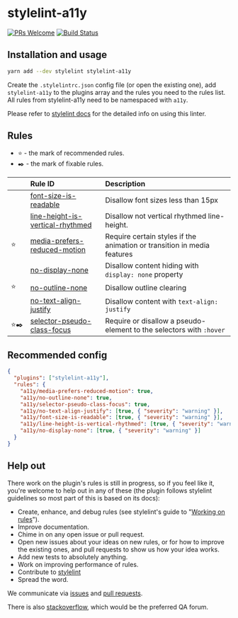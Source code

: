 # stylelint-a11y

[![PRs Welcome](https://img.shields.io/badge/PRs-welcome-brightgreen.svg)](https://egghead.io/courses/how-to-contribute-to-an-open-source-project-on-github)
[![Build Status](https://travis-ci.org/YozhikM/stylelint-a11y.svg?branch=master)](https://travis-ci.org/YozhikM/stylelint-a11y)

## Installation and usage

```bash
yarn add --dev stylelint stylelint-a11y
```

Create the `.stylelintrc.json` config file (or open the existing one), add `stylelint-a11y` to the plugins array and the rules you need to the rules list. All rules from stylelint-a11y need to be namespaced with `a11y`.

Please refer to [stylelint docs](http://stylelint.io/user-guide/) for the detailed info on using this linter.

## Rules

- ⭐️ - the mark of recommended rules.
- ✒️ - the mark of fixable rules.

|    | Rule ID | Description |
|:---|:--------|:------------|
|  | [font-size-is-readable](./src/rules/font-size-is-readable/README.md) | Disallow font sizes less than 15px |
|  | [line-height-is-vertical-rhythmed](./src/rules/line-height-is-vertical-rhythmed/README.md) | Disallow not vertical rhythmed line-height. |
| ⭐️ | [media-prefers-reduced-motion](./src/rules/media-prefers-reduced-motion/README.md) | Require certain styles if the animation or transition in media features |
|  | [no-display-none](./src/rules/no-display-none/README.md) | Disallow content hiding with `display: none` property |
| ⭐️ | [no-outline-none](./src/rules/no-outline-none/README.md) | Disallow outline clearing |
|  | [no-text-align-justify]('./src/rules/no-text-align-justify/README.md) | Disallow content with `text-align: justify` |
| ⭐️✒️ | [selector-pseudo-class-focus](./src/rules/selector-pseudo-class-focus/README.md) | Require or disallow a pseudo-element to the selectors with `:hover` |

## Recommended config


```json
{
  "plugins": ["stylelint-a11y"],
  "rules": {
    "a11y/media-prefers-reduced-motion": true,
    "a11y/no-outline-none": true,
    "a11y/selector-pseudo-class-focus": true,
    "a11y/no-text-align-justify": [true, { "severity": "warning" }],
    "a11y/font-size-is-readable": [true, { "severity": "warning" }],
    "a11y/line-height-is-vertical-rhythmed": [true, { "severity": "warning" }],
    "a11y/no-display-none": [true, { "severity": "warning" }]
  }
}
```

## Help out

There work on the plugin's rules is still in progress, so if you feel like it, you're welcome to help out in any of these (the plugin follows stylelint guidelines so most part of this is based on its docs):

- Create, enhance, and debug rules (see stylelint's guide to "[Working on rules](https://github.com/stylelint/stylelint/blob/master/docs/developer-guide/rules.md)").
- Improve documentation.
- Chime in on any open issue or pull request.
- Open new issues about your ideas on new rules, or for how to improve the existing ones, and pull requests to show us how your idea works.
- Add new tests to absolutely anything.
- Work on improving performance of rules.
- Contribute to [stylelint](https://github.com/stylelint/stylelint)
- Spread the word.

We communicate via [issues](https://github.com/YozhikM/stylelint-a11y/issues) and [pull requests](https://github.com/YozhikM/stylelint-a11y/pulls).

There is also [stackoverflow](http://stackoverflow.com/questions/tagged/stylelint), which would be the preferred QA forum.
